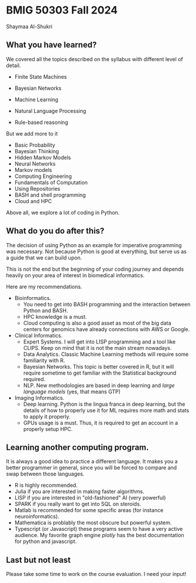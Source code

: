 # BMIG 50303 Fall 2024

Shaymaa Al-Shukri


## What you have learned?

We covered all the topics described on the syllabus with different level of detail.


+ Finite State Machines
+ Bayesian Networks
+ Machine Learning
+ Natural Language Processing

+ Rule-based reasoning

But we add more to it

+ Basic Probability
+ Bayesian Thinking
+ Hidden Markov Models
+ Neural Networks
+ Markov models
+ Computing Engineering
+ Fundamentals of Computation
+ Using Repositories
+ BASH and shell programming
+ Cloud and HPC

Above all, we explore a lot of coding in Python. 

## What do you do after this?

The decision of using Python as an example for imperative programming was necessary. 
Not because Python is good at everything, but serve us as a guide that we can build upon.

This is not the end but the beginning of your coding journey and depends heavily on your area of interest in biomedical informatics.

Here are my recommendations.

+ Bioinformatics. 
    + You need to get into BASH programming and the interaction between Python and BASH.
    + HPC knowledge is a must.
    + Cloud computing is also a good asset as most of the big data centers for genomics have already connections with AWS or Google. 
+ Clinical Informatics. 
    + Expert Systems. I will get into LISP programming and a tool like CLIPS. Keep on mind that it is not the main stream nowadays.
    + Data Analytics. Classic Machine Learning methods will require some familiarity with R. 
    + Bayesian Networks. This topic is better covered in R, but it will require sometime to get familiar with the Statistical background required.
    + NLP. New methodologies are based in deep learning and *large language models* (yes, that means GTP) 
+ Imaging Informatics.
    + Deep learning. Python is the lingua franca in deep learning, but the details of how to properly use it for ML requires more math and stats to apply it properly.
    + GPUs usage is a must. Thus, it is required to get an account in a properly setup HPC.

## Learning another computing program.

It is always a good idea to practice a different language. It makes you a better programmer in general, since you will be forced to compare and swap between those languages. 

+ R is highly recommended.
+ Julia if you are interested in making faster algorithms.
+ LISP if you are interested in "old-fashioned" AI (very powerful)
+ SPARK if you really want to get into SQL on steroids. 
+ Matlab is recommended for some specific areas (for instance neuroinformatics).
+ Mathematica is problably the most obscure but powerful system. 
+ Typescript (or Javascript) these programs seem to have a very active audience. My favorite graph engine *plotly* has the best documentation for python and javascript. 


## Last but not least

Please take some time to work on the course evaluation. I need your input!
